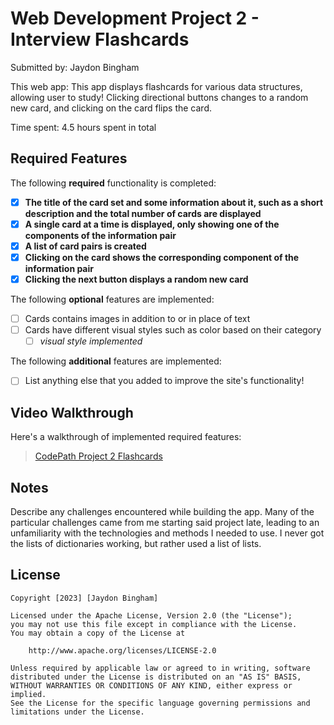 # Web Development Project 2 - Interview Flashcards

Submitted by: Jaydon Bingham

This web app: This app displays flashcards for various data structures, allowing user to study! Clicking directional buttons changes to a random new card, and clicking on the card flips the card.

Time spent: 4.5 hours spent in total

## Required Features

The following **required** functionality is completed:

- [X] **The title of the card set and some information about it, such as a short description and the total number of cards are displayed**
- [X] **A single card at a time is displayed, only showing one of the components of the information pair**
- [X] **A list of card pairs is created**
- [X] **Clicking on the card shows the corresponding component of the information pair**
- [X] **Clicking the next button displays a random new card**

The following **optional** features are implemented:

- [ ] Cards contains images in addition to or in place of text
- [ ] Cards have different visual styles such as color based on their category
  - [ ] *visual style implemented*

The following **additional** features are implemented:

* [ ] List anything else that you added to improve the site's functionality!

## Video Walkthrough

Here's a walkthrough of implemented required features:

<blockquote class="imgur-embed-pub" lang="en" data-id="a/9BzEU0Y"  ><a href="//imgur.com/a/9BzEU0Y">CodePath Project 2 Flashcards</a></blockquote><script async src="//s.imgur.com/min/embed.js" charset="utf-8"></script>

## Notes

Describe any challenges encountered while building the app.
Many of the particular challenges came from me starting said project late, leading to an unfamiliarity with the technologies and methods I needed to use.
I never got the lists of dictionaries working, but rather used a list of lists.
## License

    Copyright [2023] [Jaydon Bingham]

    Licensed under the Apache License, Version 2.0 (the "License");
    you may not use this file except in compliance with the License.
    You may obtain a copy of the License at

        http://www.apache.org/licenses/LICENSE-2.0

    Unless required by applicable law or agreed to in writing, software
    distributed under the License is distributed on an "AS IS" BASIS,
    WITHOUT WARRANTIES OR CONDITIONS OF ANY KIND, either express or implied.
    See the License for the specific language governing permissions and
    limitations under the License.
